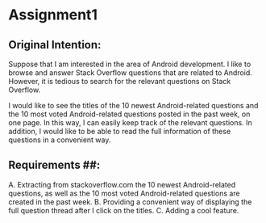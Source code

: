 # Assignment1

## Original Intention:

Suppose that I am interested in the area of Android development. I like to browse and answer Stack Overflow questions that are related to Android. However, it is tedious to search for the relevant questions on Stack Overflow. 

I would like to see the titles of the 10 newest Android-related questions and the 10 most voted Android-related questions posted in the past week, on one page. In this way, I can easily keep track of the relevant questions. In addition, I would like to be able to read the full information of these questions in a convenient way. 

## Requirements ##: 
A. Extracting from stackoverflow.com the 10 newest Android-related questions, as well as the 10 most voted Android-related questions are created in the past week. 
B. Providing a convenient way of displaying the full question thread after I click on the titles. 
C. Adding a cool feature. 


